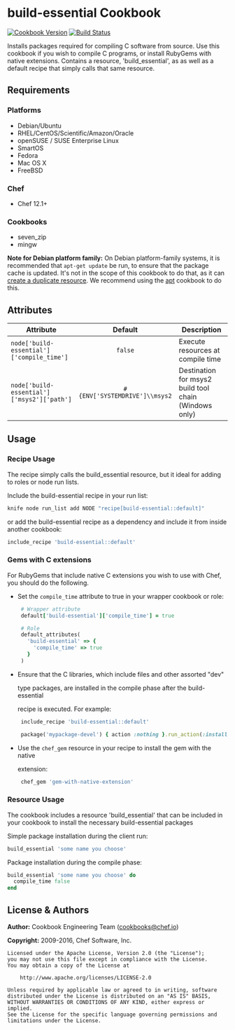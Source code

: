 # build-essential Cookbook

[![Cookbook Version](http://img.shields.io/cookbook/v/build-essential.svg)][cookbook] [![Build Status](https://travis-ci.org/chef-cookbooks/build-essential.svg?branch=master)](https://travis-ci.org/chef-cookbooks/build-essential)

Installs packages required for compiling C software from source. Use this cookbook if you wish to compile C programs, or install RubyGems with native extensions. Contains a resource, 'build_essential', as as well as a default recipe that simply calls that same resource.

## Requirements

### Platforms

- Debian/Ubuntu
- RHEL/CentOS/Scientific/Amazon/Oracle
- openSUSE / SUSE Enterprise Linux
- SmartOS
- Fedora
- Mac OS X
- FreeBSD

### Chef

- Chef 12.1+

### Cookbooks

- seven_zip
- mingw

**Note for Debian platform family:** On Debian platform-family systems, it is recommended that `apt-get update` be run, to ensure that the package cache is updated. It's not in the scope of this cookbook to do that, as it can [create a duplicate resource](https://tickets.chef.io/browse/CHEF-3694). We recommend using the [apt](https://supermarket.chef.io/cookbooks/apt) cookbook to do this.

## Attributes

Attribute                                  |            Default            | Description
------------------------------------------ | :---------------------------: | -----------------------------------------------------
`node['build-essential']['compile_time']`  |            `false`            | Execute resources at compile time
`node['build-essential']['msys2']['path']` | `#{ENV['SYSTEMDRIVE']\\msys2` | Destination for msys2 build tool chain (Windows only)

## Usage

### Recipe Usage

The recipe simply calls the build_essential resource, but it ideal for adding to roles or node run lists.

Include the build-essential recipe in your run list:

```sh
knife node run_list add NODE "recipe[build-essential::default]"
```

or add the build-essential recipe as a dependency and include it from inside another cookbook:

```ruby
include_recipe 'build-essential::default'
```

### Gems with C extensions

For RubyGems that include native C extensions you wish to use with Chef, you should do the following.

- Set the `compile_time` attribute to true in your wrapper cookbook or role:

  ```ruby
   # Wrapper attribute
   default['build-essential']['compile_time'] = true
  ```

  ```ruby
   # Role
   default_attributes(
     'build-essential' => {
       'compile_time' => true
     }
   )
  ```

- Ensure that the C libraries, which include files and other assorted "dev"

  type packages, are installed in the compile phase after the build-essential

  recipe is executed. For example:

  ```ruby
   include_recipe 'build-essential::default'

   package('mypackage-devel') { action :nothing }.run_action(:install)
  ```

- Use the `chef_gem` resource in your recipe to install the gem with the native

  extension:

  ```ruby
   chef_gem 'gem-with-native-extension'
  ```

### Resource Usage

The cookbook includes a resource 'build_essential' that can be included in your cookbook to install the necessary build-essential packages

Simple package installation during the client run:

```ruby
build_essential 'some name you choose'
```

Package installation during the compile phase:

```ruby
build_essential 'some name you choose' do
  compile_time false
end
```

## License & Authors

**Author:** Cookbook Engineering Team ([cookbooks@chef.io](mailto:cookbooks@chef.io))

**Copyright:** 2009-2016, Chef Software, Inc.

```
Licensed under the Apache License, Version 2.0 (the "License");
you may not use this file except in compliance with the License.
You may obtain a copy of the License at

    http://www.apache.org/licenses/LICENSE-2.0

Unless required by applicable law or agreed to in writing, software
distributed under the License is distributed on an "AS IS" BASIS,
WITHOUT WARRANTIES OR CONDITIONS OF ANY KIND, either express or implied.
See the License for the specific language governing permissions and
limitations under the License.
```

[cookbook]: https://supermarket.chef.io/cookbooks/build-essential
[travis]: http://travis-ci.org/chef-cookbooks/build-essential
